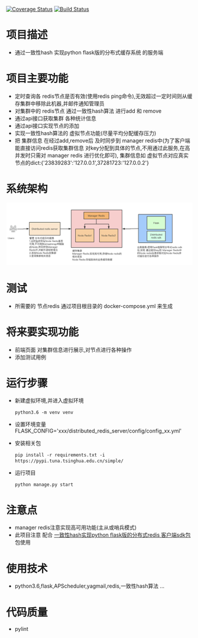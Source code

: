 [![Coverage Status](https://coveralls.io/repos/github/Rgcsh/distributed_redis_server/badge.svg)](https://coveralls.io/github/Rgcsh/distributed_redis_server)
[![Build Status](https://travis-ci.org/Rgcsh/distributed_redis_server.svg?branch=master)](https://travis-ci.org/Rgcsh/distributed_redis_server)
# 项目描述
* 通过一致性hash 实现python flask版的分布式缓存系统 的服务端

# 项目主要功能
* 定时查询各 redis节点是否有效(使用redis ping命令),无效超过一定时间则从缓存集群中移除此机器,并邮件通知管理员
* 对集群中的 redis节点 通过一致性hash算法 进行add 和 remove
* 通过api接口获取集群 各种统计信息
* 通过api接口实现节点的添加
* 实现一致性hash算法的 虚拟节点功能(尽量平均分配缓存压力)
* 把 集群信息 在经过add,remove后 及时同步到 manager redis中(为了客户端能直接访问redis获取集群信息 对key分配到具体的节点,不用通过此服务,在高并发时只需对 manager redis 进行优化即可),
    集群信息如 虚拟节点对应真实节点的dict:{'23839283':'127.0.0.1',37281723:'127.0.0.2'}

# 系统架构
![系统架构](docs/img/architecture.jpg)

# 测试
* 所需要的 节点redis 通过项目根目录的 docker-compose.yml 来生成

# 将来要实现功能
* 前端页面 对集群信息进行展示,对节点进行各种操作
* 添加测试用例

# 运行步骤
* 新建虚拟环境,并进入虚拟环境 
    ```
    python3.6 -m venv venv
    ```

* 设置环境变量 FLASK_CONFIG='xxx/distributed_redis_server/config/config_xx.yml'

* 安装相关包
    ```
    pip install -r requirements.txt -i https://pypi.tuna.tsinghua.edu.cn/simple/
    ```

* 运行项目
    ```
    python manage.py start
    ```

# 注意点
* manager redis注意实现高可用功能(主从或哨兵模式)
* 此项目注意 配合 [一致性hash实现python flask版的分布式redis 客户端sdk包](https://github.com/Rgcsh/distributed_redis_sdk.git) 包使用

# 使用技术
* python3.6,flask,APScheduler,yagmail,redis,一致性hash算法 ...

# 代码质量
* pylint
